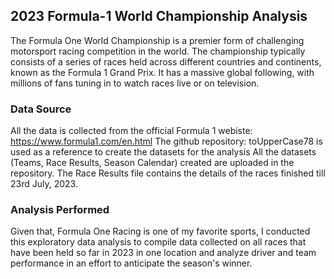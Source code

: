 ## 2023 Formula-1 World Championship Analysis

The Formula One World Championship is a premier form of challenging motorsport racing competition in the world. The championship typically consists of a series of races held across different countries and continents, known as the Formula 1 Grand Prix. It has a massive global following, with millions of fans tuning in to watch races live or on television. 

### Data Source

All the data is collected from the official Formula 1 webiste: https://www.formula1.com/en.html
The github repository: toUpperCase78 is used as a reference to create the datasets for the analysis
All the datasets (Teams, Race Results, Season Calendar) created are uploaded in the repository. The Race Results file contains the details of the races finished till 23rd July, 2023.

### Analysis Performed

Given that, Formula One Racing is one of my favorite sports, I conducted this exploratory data analysis to compile data collected on all races that have been held so far in 2023 in one location and analyze driver and team performance in an effort to anticipate the season's winner.
